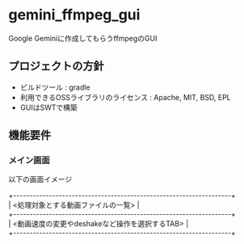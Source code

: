 # gemini_ffmpeg_gui
Google Geminiに作成してもらうffmpegのGUI

## プロジェクトの方針

- ビルドツール : gradle
- 利用できるOSSライブラリのライセンス : Apache, MIT, BSD, EPL
- GUIはSWTで構築

## 機能要件

### メイン画面

以下の画面イメージ

+-------------------------------------------------------------------+  
| <処理対象とする動画ファイルの一覧>                                   |  
+-------------------------------------------------------------------+  
| <動画速度の変更やdeshakeなど操作を選択するTAB>                       |  
+-------------------------------------------------------------------+  


